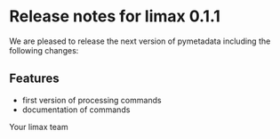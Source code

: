 # Release notes for limax 0.1.1

We are pleased to release the next version of pymetadata including the 
following changes:

## Features
- first version of processing commands
- documentation of commands

Your limax team
